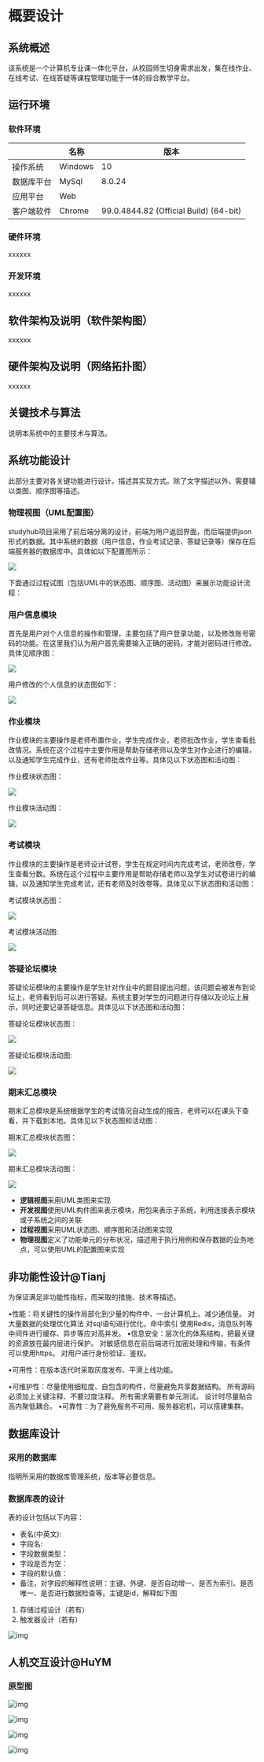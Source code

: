# 概要设计


## 系统概述

该系统是一个计算机专业课一体化平台，从校园师生切身需求出发，集在线作业、在线考试、在线答疑等课程管理功能于一体的综合教学平台。

## 运行环境

### 软件环境

|            | **名称** | **版本**                               |
| ---------- | -------- | -------------------------------------- |
| 操作系统   | Windows  | 10                                     |
| 数据库平台 | MySql    | 8.0.24                                 |
| 应用平台   | Web      |                                        |
| 客户端软件 | Chrome   | 99.0.4844.82 (Official Build) (64-bit) |

### 硬件环境

xxxxxx

### 开发环境

xxxxxx

## 软件架构及说明（软件架构图）

xxxxxx

## 硬件架构及说明（网络拓扑图）

xxxxxx

## 关键技术与算法

说明本系统中的主要技术与算法。 


## 系统功能设计

此部分主要对各关键功能进行设计，描述其实现方式。除了文字描述以外，需要辅以类图、顺序图等描述。 

### 物理视图（UML配置图）
studyhub项目采用了前后端分离的设计，前端为用户返回界面，而后端提供json形式的数据。其中系统的数据（用户信息，作业考试记录、答疑记录等）保存在后端服务器的数据库中。具体如以下配置图所示： 

![](./imgs/peizhitu.png)

下面通过过程试图（包括UML中的状态图、顺序图、活动图）来展示功能设计流程： 

### 用户信息模块 

首先是用户对个人信息的操作和管理，主要包括了用户登录功能，以及修改账号密码的功能。在这里我们认为用户首先需要输入正确的密码，才能对密码进行修改。具体见顺序图： 

![](./imgs/shunxutuUser.png) 


用户修改的个人信息的状态图如下： 

![](./imgs/zhuangtaitu1.png)

### 作业模块 
作业模块的主要操作是老师布置作业，学生完成作业，老师批改作业，学生查看批改情况。系统在这个过程中主要作用是帮助存储老师以及学生对作业进行的编辑，以及通知学生完成作业，还有老师批改作业等。具体见以下状态图和活动图： 

作业模块状态图：

![](./imgs/zhuangtaitu3.png) 

作业模块活动图：

![](./imgs/liuchengtu2.png)


### 考试模块 

作业模块的主要操作是老师设计试卷，学生在规定时间内完成考试，老师改卷，学生查看分数。系统在这个过程中主要作用是帮助存储老师以及学生对试卷进行的编辑，以及通知学生完成考试，还有老师及时改卷等。具体见以下状态图和活动图： 

考试模块状态图：

![](./imgs/zhuangtaitu2.png) 

考试模块活动图: 

![](./imgs/liuchengtu1.png)

### 答疑论坛模块

答疑论坛模块的主要操作是学生针对作业中的题目提出问题，该问题会被发布到论坛上，老师看到后可以进行答疑。系统主要对学生的问题进行存储以及论坛上展示，同时还要记录答疑信息。具体见以下状态图和活动图： 

答疑论坛模块状态图：

![](./imgs/zhuangtaitu4.png) 

答疑论坛模块活动图: 

![](./imgs/liuchengtu4.png)

### 期末汇总模块 

期末汇总模块是系统根据学生的考试情况自动生成的报告，老师可以在课头下查看，并下载到本地。具体见以下状态图和活动图： 

期末汇总模块状态图： 

![](./imgs/zhuangtaitu5.ong.png) 

期末汇总模块活动图： 

![](./imgs/liuchengtu4.png)



- **逻辑视图**采用UML类图来实现
- **开发视图**使用UML构件图来表示模块，用包来表示子系统，利用连接表示模块或子系统之间的关联
- **过程视图**采用UML状态图、顺序图和活动图来实现
- **物理视图**定义了功能单元的分布状况，描述用于执行用例和保存数据的业务地点，可以使用UML的配置图来实现



## 非功能性设计@Tianj

为保证满足非功能性指标，而采取的措施、技术等描述。



•性能：将关键性的操作局部化到少量的构件中、一台计算机上。减少通信量。
      对大量数据的处理优化算法
      对sql语句进行优化，命中索引
      使用Redis，消息队列等中间件进行缓存、异步等应对高并发。
•信息安全：层次化的体系结构，把最关键的资源放在最内层进行保护。
      对敏感信息在前后端进行加密处理和传输，有条件可以使用https。
      对用户进行身份验证、鉴权。

•可用性：在版本迭代时采取灰度发布、平滑上线功能。

•可维护性：尽量使用细粒度、自包含的构件，尽量避免共享数据结构。
      所有源码必须加上关键注释、不要过度注释。
      所有需求需要有单元测试。
      设计时尽量贴合高内聚低耦合。
•可靠性：为了避免服务不可用、服务器宕机，可以搭建集群。



## 数据库设计

### 采用的数据库

指明所采用的数据库管理系统，版本等必要信息。

### 数据库表的设计

表的设计包括以下内容：

- 表名(中英文):
- 字段名:
- 字段数据类型：
- 字段是否为空：
- 字段的默认值：
- 备注，对字段的解释性说明：主键、外键、是否自动增一、是否为索引、是否唯一、是否进行数据检查等。主键是id，解释如下图

1. 存储过程设计（若有）
2. 触发器设计（若有） 

![img](./imgs/shujuku.png)

## 人机交互设计@HuYM

### 原型图 

![img](./imgs/yx-1.jpg) 

![img](./imgs/yx-2.jpg) 

![img](./imgs/yx-3.jpg) 

![img](./imgs/yx-4.jpg) 
